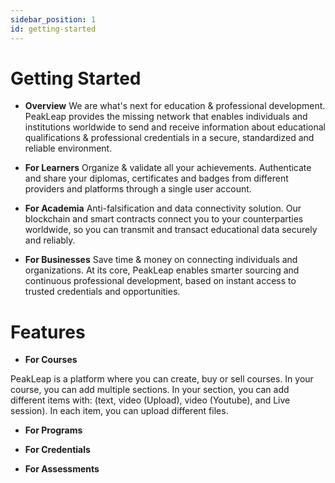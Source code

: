 ```yaml
---
sidebar_position: 1
id: getting-started
---
```


# Getting Started

 - **Overview**
We are what's next for education & professional development.
PeakLeap provides the missing network that enables individuals and institutions worldwide to send and receive information about educational qualifications & professional credentials in a secure, standardized and reliable environment.

 - **For Learners**
Organize & validate all your achievements.
Authenticate and share your diplomas, certificates and badges from different providers and platforms through a single user account.

 - **For Academia**
Anti-falsification and data connectivity solution.
Our blockchain and smart contracts connect you to your counterparties worldwide, so you can transmit and transact educational data securely and reliably.

 - **For Businesses**
Save time & money on connecting individuals and organizations.
At its core, PeakLeap enables smarter sourcing and continuous professional development, based on instant access to trusted credentials and opportunities.


# Features

 - **For Courses**

PeakLeap is a platform where you can create, buy or sell courses. In your course, you can add multiple sections. In your section, you can add different items with: (text, video (Upload), video (Youtube), and Live session). In each item, you can upload different files.


 - **For Programs**

 - **For Credentials**

 - **For Assessments**